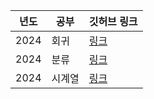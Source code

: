 년도 | 공부 | 깃허브 링크 |
|------|------------|-------------|
| 2024 | 회귀  | [링크](https://github.com/w00jji/Deep_learning_lr/tree/main/1.%20%ED%9A%8C%EA%B7%80%EA%B5%90%EC%95%88_09_02) | 
| 2024 | 분류  | [링크](https://github.com/w00jji/Deep_learning_lr/tree/main/2.%20%EB%B6%84%EB%A5%98%EA%B5%90%EC%95%88_09_05) |
| 2024 | 시계열  | [링크](https://github.com/w00jji/Deep_learning_lr/tree/main/3.%20%EC%8B%9C%EA%B3%84%EC%97%B4%EA%B5%90%EC%95%88_09_06) |





         
